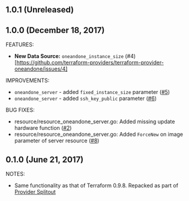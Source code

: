 ## 1.0.1 (Unreleased)
## 1.0.0 (December 18, 2017)

FEATURES:

* **New Data Source:** `oneandone_instance_size` (#4)[https://github.com/terraform-providers/terraform-provider-oneandone/issues/4]

IMPROVEMENTS: 

* `oneandone_server` - added `fixed_instance_size` parameter ([#5](https://github.com/terraform-providers/terraform-provider-oneandone/issues/5))
* `oneandone_server` - added `ssh_key_public` parameter ([#6](https://github.com/terraform-providers/terraform-provider-oneandone/issues/6))

BUG FIXES:

* resource/resource_oneandone_server.go: Added missing update hardware function ([#2](https://github.com/terraform-providers/terraform-provider-oneandone/issues/2))
* resource/resource_oneandone_server.go: Added `ForceNew` on image parameter of server resource ([#8](https://github.com/terraform-providers/terraform-provider-oneandone/issues/8))



## 0.1.0 (June 21, 2017)

NOTES:

* Same functionality as that of Terraform 0.9.8. Repacked as part of [Provider Splitout](https://www.hashicorp.com/blog/upcoming-provider-changes-in-terraform-0-10/)
